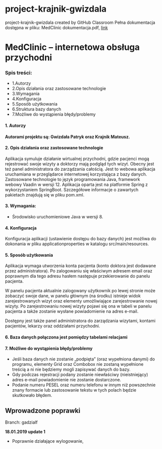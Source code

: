 # project-krajnik-gwizdala
project-krajnik-gwizdala created by GitHub Classroom
Pełna dokumentacja dostępna w pliku: MedClinic dokumentacja.pdf, <a href="https://github.com/WMP-INF-Ist-S-2017-18-L2/project-krajnik-gwizdala/blob/master/MedClinic%20dokumentacja.pdf">link</a>
<h1>MedClinic – internetowa obsługa przychodni</h1>

<h3>Spis treści:</h3>
<ul>
 <li>1.Autorzy</li>
 <li>2.Opis działania oraz zastosowane technologie</li>
 <li>3.Wymagania</li>
 <li>4.Konfiguracja</li>
 <li>5.Sposób użytkowania</li>
 <li>6.Struktura bazy danych</li>
 <li>7.Możliwe do wystąpienia błędy/problemy</li>
</ul>


<h4>1.	Autorzy<h4>
 <p>Autorami projektu są: Gwizdała Patryk oraz Krajnik Mateusz.</p>
<h4>2.	Opis działania oraz zastosowane technologie</h4>
<p>Aplikacja symuluje działanie wirtualnej przychodni, gdzie pacjenci mogą rejestrować swoje wizyty a doktorzy mają podgląd tych wizyt. Obecny jest też panel administratora do zarządzania całością. Jest to webowa aplikacja uruchamiana w przeglądarce internetowej korzystająca z bazy danych. Zastosowane technologie to język programowania Java, framework webowy Vaadin w wersji 12. Aplikacja oparta jest na platformie Spring z wykorzystaniem SpringBoot. Szczegółowe informacje o zawartych pakietach znajdują się w pliku pom.xml.</p>

<h4>3.	Wymagania:</h4>
<ul>
 <li>Środowisko uruchomieniowe Java w wersji 8.</li>
 </ul>

<h4>4.	Konfiguracja</h4>
<o>Konfiguracja aplikacji (ustawienie dostępu do bazy danych) jest możliwa do dokonania w pliku applicationproperties w katalogu src/main/resources.</p>

<h4>5.	Sposób użytkowania</h4>
<o>Aplikacja wymaga utworzenia konta pacjenta (konto doktora jest dodawane przez administratora). Po zalogowaniu się właściwym adresem email oraz poprawnym dla tego adresu hasłem następuje przekierowanie do panelu pacjenta.</p>

<p> W panelu pacjenta aktualnie zalogowany użytkownik po lewej stronie może zobaczyć swoje dane, w panelu głównym (na środku) istnieje widok zarejestrowanych wizyt oraz elementy umożliwiające zarejestrowanie nowej wizyty.
Po zarejestrowaniu nowej wizyty pojawi się ona w tabeli w panelu pacjenta a także zostanie wysłane powiadomienie na adres e-mail.</p>

<p>Dostępny jest także panel administratora do zarządzania wizytami, kontami pacjentów, lekarzy oraz oddziałami przychodni.</p>

<h4>6.	Baza danych połączona jest pomiędzy tabelami relacjami</h4>

<h4>7.	Możliwe do wystąpienia błędy/problemy</h4>
<ul>
 <li>Jeśli baza danych nie zostanie „podpięta” (oraz wypełniona danymi) do programu, elementy Grid oraz Combobox nie zostaną wypełnione treścią a ni nie będziemy mogli zapisywać danych do bazy.</li>
 <li>Gdy podczas rejestracji podany zostanie niewłaściwy (nieistniejący)  adres e-mail powiadomienie nie zostanie dostarczone.</li>
<li>Podanie numeru PESEL oraz numeru telefonu w innym niż powszechnie znany formacie lub zastosowanie tekstu w tych polach będzie skutkowało błędem.</li>
</ul>

<h2> Wprowadzone poprawki</h2>
Branch: gadzialf
<p><b>18.01.2019 update 1</b></p>
 <ul>
  <li>Poprawnie działające wylogowanie,</li>
 </ul>
